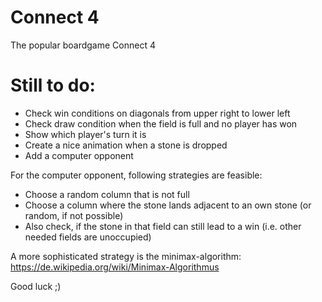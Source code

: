 # Connect 4

The popular boardgame Connect 4

# Still to do:

- Check win conditions on diagonals from upper right to lower left
- Check draw condition when the field is full and no player has won
- Show which player's turn it is
- Create a nice animation when a stone is dropped
- Add a computer opponent

For the computer opponent, following strategies are feasible:
- Choose a random column that is not full
- Choose a column where the stone lands adjacent to an own stone (or random, if not possible)
- Also check, if the stone in that field can still lead to a win (i.e. other needed fields are unoccupied)

A more sophisticated strategy is the minimax-algorithm:
https://de.wikipedia.org/wiki/Minimax-Algorithmus

Good luck ;)


